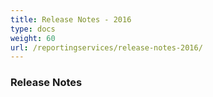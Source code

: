 ```yaml
---
title: Release Notes - 2016
type: docs
weight: 60
url: /reportingservices/release-notes-2016/
---
```


### **Release Notes**
